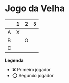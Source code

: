 # Jogo da Velha

|   | 1 | 2 | 3 |
|---|---|---|---|
| A | X |   |   |
| B |   | O |   |
| C |   |   |   |

**Legenda**

- ❌ Primeiro jogador 
- ⭕ Segundo jogador

